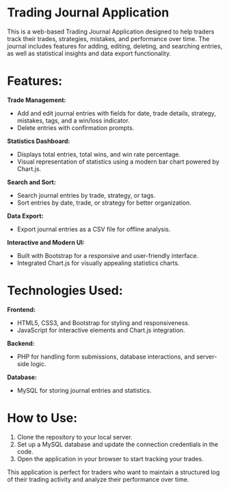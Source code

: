 # Trading Journal Application
This is a web-based Trading Journal Application designed to help traders track their trades, strategies, mistakes, and performance over time. The journal includes features for adding, editing, deleting, and searching entries, as well as statistical insights and data export functionality.

# Features:
 **Trade Management:**
+ Add and edit journal entries with fields for date, trade details, strategy, mistakes, tags, and a win/loss indicator.
+ Delete entries with confirmation prompts.

**Statistics Dashboard:**
- Displays total entries, total wins, and win rate percentage.
- Visual representation of statistics using a modern bar chart powered by Chart.js.

**Search and Sort:**
- Search journal entries by trade, strategy, or tags.
- Sort entries by date, trade, or strategy for better organization.

**Data Export:**
- Export journal entries as a CSV file for offline analysis.

**Interactive and Modern UI:**
- Built with Bootstrap for a responsive and user-friendly interface.
- Integrated Chart.js for visually appealing statistics charts.

# Technologies Used:
**Frontend:**
- HTML5, CSS3, and Bootstrap for styling and responsiveness.
- JavaScript for interactive elements and Chart.js integration.
  
**Backend:**
- PHP for handling form submissions, database interactions, and server-side logic.
  
**Database:**
- MySQL for storing journal entries and statistics.

# How to Use:
1. Clone the repository to your local server.
2. Set up a MySQL database and update the connection credentials in the code.
3. Open the application in your browser to start tracking your trades.
   
This application is perfect for traders who want to maintain a structured log of their trading activity and analyze their performance over time.

